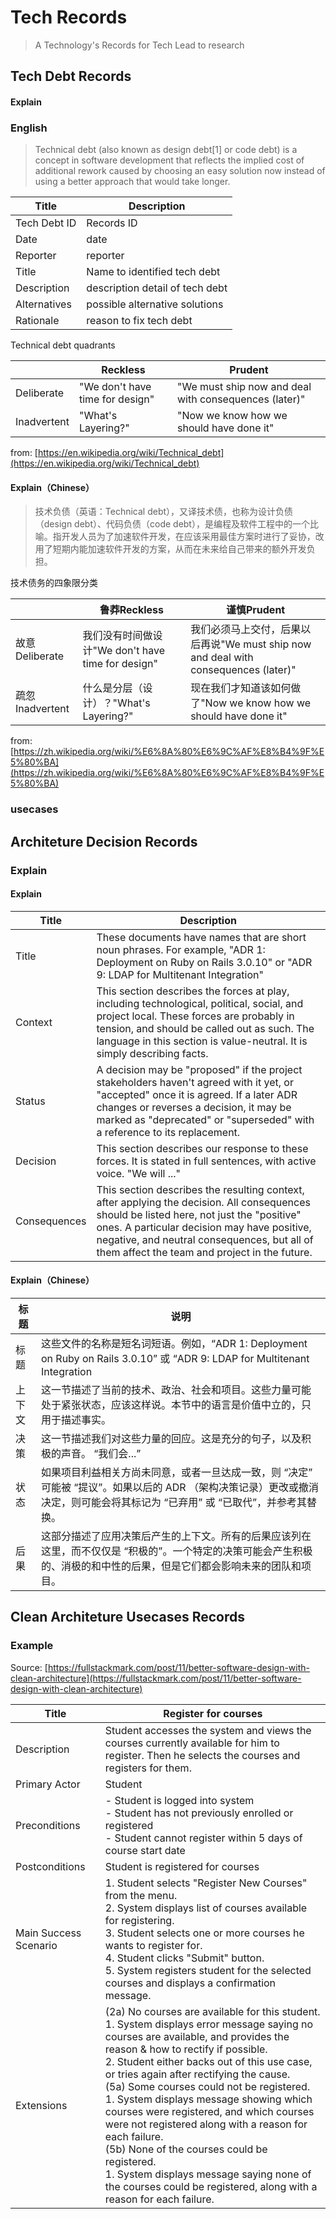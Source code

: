 # Tech Records

> A Technology's Records for Tech Lead to research


## Tech Debt Records


#### Explain


### English

> Technical debt (also known as design debt[1] or code debt) is a concept in software development that reflects the implied cost of additional rework caused by choosing an easy solution now instead of using a better approach that would take longer.


|  Title | Description |
|--------|-------------|
| Tech Debt ID | Records ID |
| Date | date |
| Reporter | reporter |
| Title | Name to identified tech debt |
| Description | description detail of tech debt |
| Alternatives | possible alternative solutions |
| Rationale  | reason to fix tech debt |


<caption>Technical debt quadrants</caption>

|   | Reckless | Prudent |
|---|----------|---------|
| Deliberate | "We don't have time for design" | "We must ship now and deal with consequences (later)" |
| Inadvertent | "What's Layering?" | "Now we know how we should have done it" |

from: [https://en.wikipedia.org/wiki/Technical_debt](https://en.wikipedia.org/wiki/Technical_debt)

#### Explain（Chinese）

> 技术负债（英语：Technical debt），又译技术债，也称为设计负债（design debt）、代码负债（code debt），是编程及软件工程中的一个比喻。指开发人员为了加速软件开发，在应该采用最佳方案时进行了妥协，改用了短期内能加速软件开发的方案，从而在未来给自己带来的额外开发负担。

<caption>技术债务的四象限分类</caption>

|   | 鲁莽Reckless | 谨慎Prudent |
|---|-------------|-------------|
| 故意Deliberate | 我们没有时间做设计"We don't have time for design" | 我们必须马上交付，后果以后再说"We must ship now and deal with consequences (later)" |
| 疏忽Inadvertent | 什么是分层（设计）？"What's Layering?" | 现在我们才知道该如何做了"Now we know how we should have done it" |

from: [https://zh.wikipedia.org/wiki/%E6%8A%80%E6%9C%AF%E8%B4%9F%E5%80%BA](https://zh.wikipedia.org/wiki/%E6%8A%80%E6%9C%AF%E8%B4%9F%E5%80%BA)


### usecases

## Architeture Decision Records

### Explain

#### Explain

| Title | Description | 
|-------|-------------|
| Title | These documents have names that are short noun phrases. For example, "ADR 1: Deployment on Ruby on Rails 3.0.10" or "ADR 9: LDAP for Multitenant Integration" |
| Context | This section describes the forces at play, including technological, political, social, and project local. These forces are probably in tension, and should be called out as such. The language in this section is value-neutral. It is simply describing facts. |
| Status | A decision may be "proposed" if the project stakeholders haven't agreed with it yet, or "accepted" once it is agreed. If a later ADR changes or reverses a decision, it may be marked as "deprecated" or "superseded" with a reference to its replacement. |
| Decision |  This section describes our response to these forces. It is stated in full sentences, with active voice. "We will ..." |
| Consequences | This section describes the resulting context, after applying the decision. All consequences should be listed here, not just the "positive" ones. A particular decision may have positive, negative, and neutral consequences, but all of them affect the team and project in the future. | 

#### Explain（Chinese）

| 标题 | 说明  |
|-----|-------|
| 标题 | 这些文件的名称是短名词短语。例如，“ADR 1: Deployment on Ruby on Rails 3.0.10” 或 “ADR 9: LDAP for Multitenant Integration |
| 上下文 | 这一节描述了当前的技术、政治、社会和项目。这些力量可能处于紧张状态，应该这样说。本节中的语言是价值中立的，只用于描述事实。 |
| 决策 | 这一节描述我们对这些力量的回应。这是充分的句子，以及积极的声音。 “我们会...” |
| 状态 | 如果项目利益相关方尚未同意，或者一旦达成一致，则 “决定” 可能被 “提议”。如果以后的 ADR （架构决策记录）更改或撤消决定，则可能会将其标记为 “已弃用” 或 “已取代”，并参考其替换。 |
| 后果 | 这部分描述了应用决策后产生的上下文。所有的后果应该列在这里，而不仅仅是 “积极的”。一个特定的决策可能会产生积极的、消极的和中性的后果，但是它们都会影响未来的团队和项目。 |

## Clean Architeture Usecases Records


### Example

Source: [https://fullstackmark.com/post/11/better-software-design-with-clean-architecture](https://fullstackmark.com/post/11/better-software-design-with-clean-architecture)

| Title | Register for courses |
|-------|----------------------|
| Description | Student accesses the system and views the courses currently available for him to register. Then he selects the courses and registers for them. |
| Primary Actor | Student |
| Preconditions | - Student is logged into system <br> - Student has not previously enrolled or registered <br> - Student cannot register within 5 days of course start date |
| Postconditions | Student is registered for courses |
| Main Success Scenario | 1.  Student selects "Register New Courses" from the menu. <br> 2.  System displays list of courses available for registering.  <br> 3.  Student selects one or more courses he wants to register for.  <br> 4.  Student clicks "Submit" button.  <br> 5.  System registers student for the selected courses and displays a confirmation message. |
| Extensions |  (2a) No courses are available for this student.  <br> 1.  System displays error message saying no courses are available, and provides the reason & how to rectify if possible.  <br> 2.  Student either backs out of this use case, or tries again after rectifying the cause.  <br> (5a) Some courses could not be registered.  <br> 1.  System displays message showing which courses were registered, and which courses were not registered along with a reason for each failure.  <br> (5b) None of the courses could be registered.  <br> 1.  System displays message saying none of the courses could be registered, along with a reason for each failure. | 

